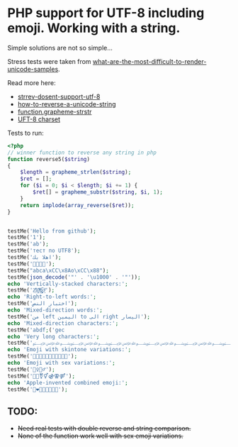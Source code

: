 # PHP support for UTF-8 including emoji. Working with a string.
Simple solutions are not so simple...

Stress tests were taken from [what-are-the-most-difficult-to-render-unicode-samples](https://stackoverflow.com/questions/34538413/what-are-the-most-difficult-to-render-unicode-samples).


Read more here:
- [strrev-dosent-support-utf-8](https://stackoverflow.com/questions/17496493/strrev-dosent-support-utf-8)
- [how-to-reverse-a-unicode-string](https://stackoverflow.com/questions/434250/how-to-reverse-a-unicode-string)
- [function.grapheme-strstr](http://php.net/manual/en/function.grapheme-strstr.php)
- [UFT-8 charset](https://www.fileformat.info/info/charset/UTF-8/list.htm?start=30000)


Tests to run:


```php
<?php
// winner function to reverse any string in php
function reverse5($string)
{
    $length = grapheme_strlen($string);
    $ret = [];
    for ($i = 0; $i < $length; $i += 1) {
        $ret[] = grapheme_substr($string, $i, 1);
    }
    return implode(array_reverse($ret));
}


testMe('Hello from github');
testMe('1');
testMe('ab');
testMe('тест по UTF8');
testMe('اهلا بك');
testMe('👹👺💀👻');
testMe("abca\xCC\x8Ao\xCC\x88");
testMe(json_decode('"' . '\u1000' . '"'));
echo 'Vertically-stacked characters:';
testMe('Z̤͔ͧ̑̓ä͖̭̈̇lͮ̒ͫǧ̗͚̚o̙̔ͮ̇͐̇');
echo 'Right-to-left words:';
testMe('اختبار النص');
echo 'Mixed-direction words:';
testMe('من left اليمين to الى right اليسار');
echo 'Mixed-direction characters:';
testMe('a‭b‮c‭d‮e‭f‮g');
echo 'Very long characters:';
testMe('﷽﷽﷽﷽﷽﷽﷽﷽﷽﷽﷽﷽﷽﷽﷽﷽');
echo 'Emoji with skintone variations:';
testMe('👱👱🏻👱🏼👱🏽👱🏾👱🏿');
echo 'Emoji with sex variations:';
testMe('🧟‍♀️🧟‍♂️');
testMe('👭👬⚧⚥⚣⚢⚤');
echo 'Apple-invented combined emoji:';
testMe('👨‍❤️‍💋‍👨👩‍👩‍👧‍👦');
```
## TODO: 

- ~~Need real tests with double reverse and string comparison.~~
- ~~None of the function work well with sex emoji variations.~~